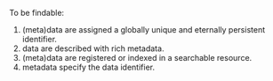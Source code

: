 To be findable: 

1. (meta)data are assigned a globally unique and eternally persistent identifier.
2. data are described with rich metadata.
3. (meta)data are registered or indexed in a searchable resource.
4. metadata specify the data identifier.
